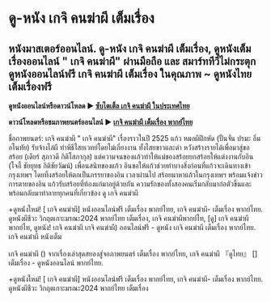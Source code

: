 # ดู-หนัง  เกจิ คนฆ่าผี เต็มเรื่อง
## หนังมาสเตอร์ออนไลน์. ดู-หนัง  เกจิ คนฆ่าผี เต็มเรื่อง, ดูหนังเต็มเรื่องออนไลน์ " เกจิ คนฆ่าผี" ผ่านมือถือ และ สมาร์ททีวีไม่กระตุก ดูหนังออนไลน์ฟรี  เกจิ คนฆ่าผี เต็มเรื่อง ในคุณภาพ ~ ดูหนังไทย เต็มเรื่องฟรี

**ดูหนังออนไลน์หรือดาวน์โหลด ► [ซับไตเติ้ล เกจิ คนฆ่าผี ในประเทศไทย](https://enje-remy-valenc.github.io/mumbuls/thespirithunter.html)**

**ดาวน์โหลดหรือชมภาพยนตร์ออนไลน์  ►  [เกจิ คนฆ่าผี เต็มเรื่อง พากย์ไทย](https://enje-remy-valenc.github.io/mumbuls/thespirithunter.html)**

ชื่อภาพยนตร์:  เกจิ คนฆ่าผี " เกจิ คนฆ่าผี" เรื่องราวในปี 2525 แก้ว หมอผีฝึกหัด (ปั้นจั่น ปรมะ อิ่มอโนทัย) รับจ้างไล่ผี ทำพิธีไสยเวทย์โดยไม่เกี่ยงงาน ทั้งไสยขาวและดำ หวังสร้างรายได้เพื่อมาสู่ขอสร้อย (เดียร์ สุภาวดี กิติโสภากุล) แต่ความจนของแก้วทำให้แม่ของสร้อยยกสร้อยให้แต่งงานกับอิน (โจอี้ ชัยยุทธ กิติชัยวัฒน์) เพื่อนสนิทของแก้ว อินขอให้แก้วช่วยทำบางสิ่งก่อนที่แก้วจะเดินทางเข้ากรุงเทพฯ โดยทิ้งสร้อยให้ตกเป็นภรรยาของอิน เวลาผ่านไป สร้อยมาหาแก้วในกรุงเทพฯ พร้อมแจ้งข่าวการตายของอิน แก้วรับสร้อยที่ท้องแก่มาอยู่ด้วยกัน ความรักของทั้งสองคนเริ่มกลับมาก่อตัวขึ้นและพร้อมกลับมาทำลายทุกคนที่เกี่ยวข้อง ดู เกจิ คนฆ่าผี

+ดูหนังใหม่! [ เกจิ คนฆ่าผี] หนังออนไลน์ฟรี เต็มเรื่อง พากย์ไทย, เกจิ คนฆ่าผี- เต็มเรื่อง พากย์ไทย. ดูหนังผีชีวะ วิกฤตเกาะมรณะ2024 พากย์ไทย เต็มเรื่อง, เกจิ คนฆ่าผีพากย์ไท, [ดู] เกจิ คนฆ่าผี พากย์ไท, ดูหนัง! เกจิ คนฆ่าผี เกจิ คนฆ่าผี) ออนไลน์ฟรี - ดูหนัง   เกจิ คนฆ่าผี เต็มเรื่อง พากย์ไทย. เกจิ คนฆ่าผี หนังเต็ม

 เกจิ คนฆ่าผี () จากเรื่องเล่าสุดสยองสู่จอภาพยนตร์ เต็มเรื่อง พากย์ไทย,  เกจิ คนฆ่าผี 『ดูไทย』 [] เต็มเรื่อง - ดูหนังออนไลน์ พากย์ไทย.

+ดูหนังใหม่! [ เกจิ คนฆ่าผี] หนังออนไลน์ฟรี เต็มเรื่อง พากย์ไทย, เกจิ คนฆ่าผี- เต็มเรื่อง พากย์ไทย. ดูหนังผีชีวะ วิกฤตเกาะมรณะ2024 พากย์ไทย เต็มเรื่อง
